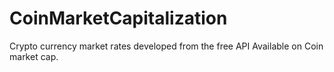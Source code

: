 # CoinMarketCapitalization
Crypto currency market rates developed from the free API Available on Coin market cap.
